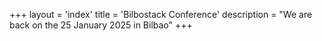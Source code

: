 +++
layout = 'index'
title = 'Bilbostack Conference'
description = "We are back on the 25 January 2025 in Bilbao"
+++